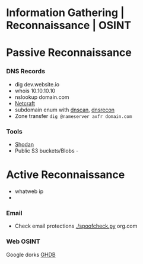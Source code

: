 # Information Gathering | Reconnaissance | OSINT
# Passive Reconnaissance
### DNS Records
- dig dev.website.io
- whois 10.10.10.10
- nslookup domain.com
- [Netcraft](https://searchdns.netcraft.com)
- subdomain enum with [dnscan](https://github.com/rbsec/dnscan), [dnsrecon](https://github.com/darkoperator/dnsrecon)
- Zone transfer `dig @nameserver axfr domain.com`

### Tools
- [Shodan](https://www.shodan.io)
- Public S3 buckets/Blobs - []()

# Active Reconnaissance
- whatweb ip
-

### Email
- Check email protections [./spoofcheck.py](https://github.com/BishopFox/spoofcheck) org.com

### Web OSINT
Google dorks [GHDB](https://www.exploit-db.com/google-hacking-database)
